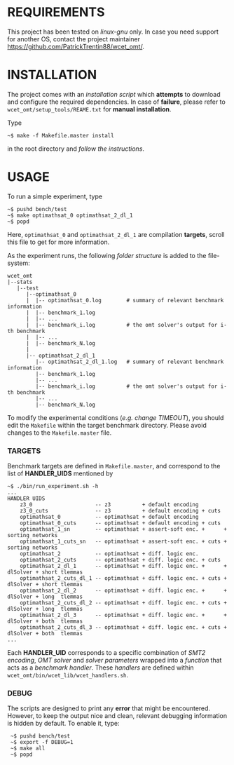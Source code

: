 # REQUIREMENTS

This project has been tested on *linux-gnu* only. In case you need support for another OS, contact
the project maintainer <https://github.com/PatrickTrentin88/wcet_omt/>.


# INSTALLATION

The project comes with an *installation script* which **attempts** to download and configure the 
required dependencies. In case of **failure**, please refer to `wcet_omt/setup_tools/REAME.txt` 
for **manual installation**.

Type

    ~$ make -f Makefile.master install

in the root directory and *follow the instructions*.


# USAGE

To run a simple experiment, type

    ~$ pushd bench/test
    ~$ make optimathsat_0 optimathsat_2_dl_1
    ~$ popd

Here, `optimathsat_0` and `optimathsat_2_dl_1` are compilation **targets**, scroll this
file to get for more information.

As the experiment runs, the following *folder structure* is added to the file-system:
    
    wcet_omt
    |--stats
       |--test
          |--optimathsat_0
          |  |-- optimathsat_0.log        # summary of relevant benchmark information
          |  |-- benchmark_1.log
          |  |-- ...
          |  |-- benchmark_i.log          # the omt solver's output for i-th benchmark
          |  |-- ...
          |  |-- benchmark_N.log
          |
          |-- optimathsat_2_dl_1
             |-- optimathsat_2_dl_1.log   # summary of relevant benchmark information
             |-- benchmark_1.log
             |-- ...
             |-- benchmark_i.log          # the omt solver's output for i-th benchmark
             |-- ...
             |-- benchmark_N.log

To modify the experimental conditions (*e.g. change TIMEOUT*), you should edit
the `Makefile` within the target benchmark directory. Please avoid changes to the
`Makefile.master` file.


### TARGETS

Benchmark targets are defined in `Makefile.master`, and correspond to the list of **HANDLER_UIDS**
mentioned by

    ~$ ./bin/run_experiment.sh -h
    ...
    HANDLER UIDS
        z3_0                    -- z3          + default encoding
        z3_0_cuts               -- z3          + default encoding + cuts
        optimathsat_0           -- optimathsat + default encoding
        optimathsat_0_cuts      -- optimathsat + default encoding + cuts
        optimathsat_1_sn        -- optimathsat + assert-soft enc. +      + sorting networks
        optimathsat_1_cuts_sn   -- optimathsat + assert-soft enc. + cuts + sorting networks
        optimathsat_2           -- optimathsat + diff. logic enc.
        optimathsat_2_cuts      -- optimathsat + diff. logic enc. + cuts
        optimathsat_2_dl_1      -- optimathsat + diff. logic enc. +      + dlSolver + short tlemmas
        optimathsat_2_cuts_dl_1 -- optimathsat + diff. logic enc. + cuts + dlSolver + short tlemmas
        optimathsat_2_dl_2      -- optimathsat + diff. logic enc. +      + dlSolver + long  tlemmas
        optimathsat_2_cuts_dl_2 -- optimathsat + diff. logic enc. + cuts + dlSolver + long  tlemmas
        optimathsat_2_dl_3      -- optimathsat + diff. logic enc. +      + dlSolver + both  tlemmas
        optimathsat_2_cuts_dl_3 -- optimathsat + diff. logic enc. + cuts + dlSolver + both  tlemmas
    ...

Each **HANDLER_UID** corresponds to a specific combination of *SMT2 encoding*, *OMT solver*
and *solver parameters* wrapped into a *function* that acts as a *benchmark handler*. These
*handlers* are defined within `wcet_omt/bin/wcet_lib/wcet_handlers.sh`.


### DEBUG

The scripts are designed to print any **error** that might be encountered. However, to keep the 
output nice and clean, relevant debugging information is hidden by default. To enable it, type:

     ~$ pushd bench/test
     ~$ export -f DEBUG=1
     ~$ make all
     ~$ popd

